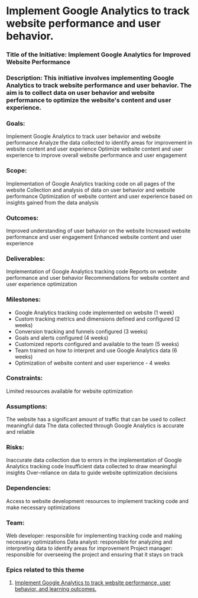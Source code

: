 # Implement Google Analytics to track website performance and user behavior.

### Title of the Initiative: Implement Google Analytics for Improved Website Performance

### Description: This initiative involves implementing Google Analytics to track website performance and user behavior. The aim is to collect data on user behavior and website performance to optimize the website's content and user experience.

### Goals:

Implement Google Analytics to track user behavior and website performance
Analyze the data collected to identify areas for improvement in website content and user experience
Optimize website content and user experience to improve overall website performance and user engagement
### Scope:

Implementation of Google Analytics tracking code on all pages of the website
Collection and analysis of data on user behavior and website performance
Optimization of website content and user experience based on insights gained from the data analysis
### Outcomes:

Improved understanding of user behavior on the website
Increased website performance and user engagement
Enhanced website content and user experience
### Deliverables:

Implementation of Google Analytics tracking code
Reports on website performance and user behavior
Recommendations for website content and user experience optimization
### Milestones:

* Google Analytics tracking code implemented on website (1 week)
* Custom tracking metrics and dimensions defined and configured (2 weeks)
* Conversion tracking and funnels configured (3 weeks)
* Goals and alerts configured (4 weeks)
* Customized reports configured and available to the team (5 weeks)
* Team trained on how to interpret and use Google Analytics data (6 weeks)
* Optimization of website content and user experience - 4 weeks
### Constraints:

Limited resources available for website optimization
### Assumptions:

The website has a significant amount of traffic that can be used to collect meaningful data
The data collected through Google Analytics is accurate and reliable
### Risks:

Inaccurate data collection due to errors in the implementation of Google Analytics tracking code
Insufficient data collected to draw meaningful insights
Over-reliance on data to guide website optimization decisions
### Dependencies:

Access to website development resources to implement tracking code and make necessary optimizations
### Team:

Web developer: responsible for implementing tracking code and making necessary optimizations
Data analyst: responsible for analyzing and interpreting data to identify areas for improvement
Project manager: responsible for overseeing the project and ensuring that it stays on track

### Epics related to this theme
1. [Implement Google Analytics to track website performance, user behavior, and learning outcomes.](epics/e3.md)